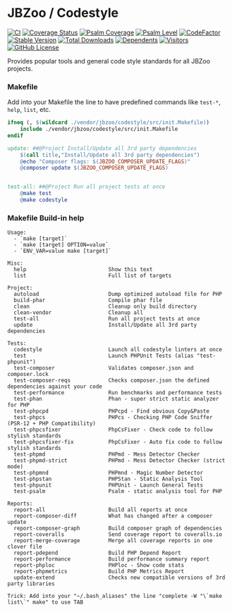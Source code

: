 # JBZoo / Codestyle

[![CI](https://github.com/JBZoo/Codestyle/actions/workflows/main.yml/badge.svg?branch=master)](https://github.com/JBZoo/Codestyle/actions/workflows/main.yml?query=branch%3Amaster)    [![Coverage Status](https://coveralls.io/repos/JBZoo/Codestyle/badge.svg?branch=master)](https://coveralls.io/github/JBZoo/Codestyle?branch=master)    [![Psalm Coverage](https://shepherd.dev/github/JBZoo/Codestyle/coverage.svg)](https://shepherd.dev/github/JBZoo/Codestyle)    [![Psalm Level](https://shepherd.dev/github/JBZoo/Codestyle/level.svg)](https://shepherd.dev/github/JBZoo/Codestyle)    [![CodeFactor](https://www.codefactor.io/repository/github/jbzoo/codestyle/badge)](https://www.codefactor.io/repository/github/jbzoo/codestyle/issues)    
[![Stable Version](https://poser.pugx.org/jbzoo/codestyle/version)](https://packagist.org/packages/jbzoo/codestyle/)    [![Total Downloads](https://poser.pugx.org/jbzoo/codestyle/downloads)](https://packagist.org/packages/jbzoo/codestyle/stats)    [![Dependents](https://poser.pugx.org/jbzoo/codestyle/dependents)](https://packagist.org/packages/jbzoo/codestyle/dependents?order_by=downloads)    [![Visitors](https://visitor-badge.glitch.me/badge?page_id=jbzoo.codestyle)]()    [![GitHub License](https://img.shields.io/github/license/jbzoo/codestyle)](https://github.com/JBZoo/Codestyle/blob/master/LICENSE)



Provides popular tools and general code style standards for all JBZoo projects.

### Makefile

Add into your Makefile the line to have predefined commands like `test-*`, `help`, `list`, etc.

```makefile
ifneq (, $(wildcard ./vendor/jbzoo/codestyle/src/init.Makefile))
    include ./vendor/jbzoo/codestyle/src/init.Makefile
endif

update: ##@Project Install/Update all 3rd party dependencies
    $(call title,"Install/Update all 3rd party dependencies")
    @echo "Composer flags: $(JBZOO_COMPOSER_UPDATE_FLAGS)"
    @composer update $(JBZOO_COMPOSER_UPDATE_FLAGS)


test-all: ##@Project Run all project tests at once
    @make test
    @make codestyle

```

### Makefile Build-in help

```
Usage:
  - `make [target]`
  - `make [target] OPTION=value`
  - `ENV_VAR=value make [target]`

Misc:
  help                          Show this text
  list                          Full list of targets

Project:
  autoload                      Dump optimized autoload file for PHP
  build-phar                    Compile phar file
  clean                         Cleanup only build directory
  clean-vendor                  Cleanup all
  test-all                      Run all project tests at once
  update                        Install/Update all 3rd party dependencies

Tests:
  codestyle                     Launch all codestyle linters at once
  test                          Launch PHPUnit Tests (alias "test-phpunit")
  test-composer                 Validates composer.json and composer.lock
  test-composer-reqs            Checks composer.json the defined dependencies against your code
  test-performance              Run benchmarks and performance tests
  test-phan                     Phan - super strict static analyzer for PHP
  test-phpcpd                   PHPcpd - Find obvious Copy&Paste
  test-phpcs                    PHPcs - Checking PHP Code Sniffer (PSR-12 + PHP Compatibility)
  test-phpcsfixer               PhpCsFixer - Check code to follow stylish standards
  test-phpcsfixer-fix           PhpCsFixer - Auto fix code to follow stylish standards
  test-phpmd                    PHPmd - Mess Detector Checker
  test-phpmd-strict             PHPmd - Mess Detector Checker (strict mode)
  test-phpmnd                   PHPmnd - Magic Number Detector
  test-phpstan                  PHPStan - Static Analysis Tool
  test-phpunit                  PHPUnit - Launch General Tests
  test-psalm                    Psalm - static analysis tool for PHP

Reports:
  report-all                    Build all reports at once
  report-composer-diff          What has changed after a composer update
  report-composer-graph         Build composer graph of dependencies
  report-coveralls              Send coverage report to coveralls.io
  report-merge-coverage         Merge all coverage reports in one clover file
  report-pdepend                Build PHP Depend Report
  report-performance            Build performance summary report
  report-phploc                 PHPloc - Show code stats
  report-phpmetrics             Build PHP Metrics Report
  update-extend                 Checks new compatible versions of 3rd party libraries

Trick: Add into your "~/.bash_aliases" the line "complete -W "\`make list\`" make" to use TAB
```
